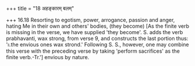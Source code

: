 +++
title = "18 अहङ्कारम् बलम्"

+++
16.18 Resorting to egotism, power, arrogance, passion and anger, hating
Me in their own and others' bodies, (they become) \[As the finite verb
is missing in the verse, we have supplied 'they become'. S. adds the
verb prabhavanti, wax strong, from verse 9, and constructs the last
portion thus: '৷৷.the envious ones wax strond.' Following S. S.,
however, one may combine this verse with the preceding verse by taking
'perform sacrifices' as the finite verb.-Tr.'\] envious by nature.
